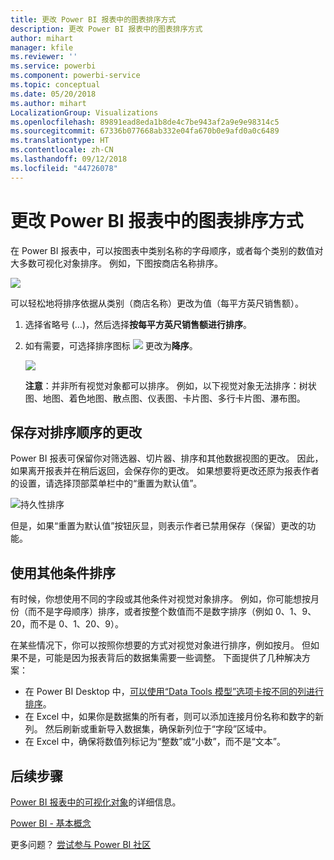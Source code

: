 ```yaml
---
title: 更改 Power BI 报表中的图表排序方式
description: 更改 Power BI 报表中的图表排序方式
author: mihart
manager: kfile
ms.reviewer: ''
ms.service: powerbi
ms.component: powerbi-service
ms.topic: conceptual
ms.date: 05/20/2018
ms.author: mihart
LocalizationGroup: Visualizations
ms.openlocfilehash: 89891ead8eda1b8de4c7be943af2a9e9e98314c5
ms.sourcegitcommit: 67336b077668ab332e04fa670b0e9afd0a0c6489
ms.translationtype: HT
ms.contentlocale: zh-CN
ms.lasthandoff: 09/12/2018
ms.locfileid: "44726078"
---
```

# <a name="change-how-a-chart-is-sorted-in-a-power-bi-report"></a>更改 Power BI 报表中的图表排序方式
在 Power BI 报表中，可以按图表中类别名称的字母顺序，或者每个类别的数值对大多数可视化对象排序。 例如，下图按商店名称排序。

![](media/power-bi-report-change-sort/pbi_chartsortcategory.png)

可以轻松地将排序依据从类别（商店名称）更改为值（每平方英尺销售额）。

1. 选择省略号 (…)，然后选择**按每平方英尺销售额进行排序**。
2. 如有需要，可选择排序图标 ![](media/power-bi-report-change-sort/sorticon.png) 更改为**降序**。

   ![](media/power-bi-report-change-sort/sortby.gif)

   **注意**：并非所有视觉对象都可以排序。  例如，以下视觉对象无法排序：树状图、地图、着色地图、散点图、仪表图、卡片图、多行卡片图、瀑布图。

## <a name="saving-changes-you-make-to-sort-order"></a>保存对排序顺序的更改
Power BI 报表可保留你对筛选器、切片器、排序和其他数据视图的更改。 因此，如果离开报表并在稍后返回，会保存你的更改。  如果想要将更改还原为报表作者的设置，请选择顶部菜单栏中的“重置为默认值”。 

![持久性排序](media/power-bi-report-change-sort/power-bi-reset-to-default.png)

但是，如果“重置为默认值”按钮灰显，则表示作者已禁用保存（保留）更改的功能。

<a name="other"></a>
## <a name="sorting-using-other-criteria"></a>使用其他条件排序
有时候，你想使用不同的字段或其他条件对视觉对象排序。  例如，你可能想按月份（而不是字母顺序）排序，或者按整个数值而不是数字排序（例如 0、1、9、20，而不是 0、1、20、9）。  

在某些情况下，你可以按照你想要的方式对视觉对象进行排序，例如按月。  但如果不是，可能是因为报表背后的数据集需要一些调整。 下面提供了几种解决方案：

* 在 Power BI Desktop 中，[可以使用“Data Tools 模型”选项卡按不同的列进行排序](desktop-sort-by-column.md)。
* 在 Excel 中，如果你是数据集的所有者，则可以添加连接月份名称和数字的新列。 然后刷新或重新导入数据集，确保新列位于“字段”区域中。
* 在 Excel 中，确保将数值列标记为“整数”或“小数”，而不是“文本”。

## <a name="next-steps"></a>后续步骤
[Power BI 报表中的可视化对象](visuals/power-bi-report-visualizations.md)的详细信息。

[Power BI - 基本概念](service-basic-concepts.md)

更多问题？ [尝试参与 Power BI 社区](http://community.powerbi.com/)
